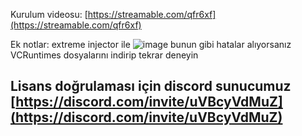 Kurulum videosu: [https://streamable.com/qfr6xf](https://streamable.com/qfr6xf)

Ek notlar: extreme injector ile ![image](https://user-images.githubusercontent.com/45121448/202231141-bdaf263a-6219-4c18-b0f9-c35ffcbba367.png) bunun gibi hatalar alıyorsanız VCRuntimes dosyalarını indirip tekrar deneyin

## Lisans doğrulaması için discord sunucumuz [https://discord.com/invite/uVBcyVdMuZ](https://discord.com/invite/uVBcyVdMuZ)
